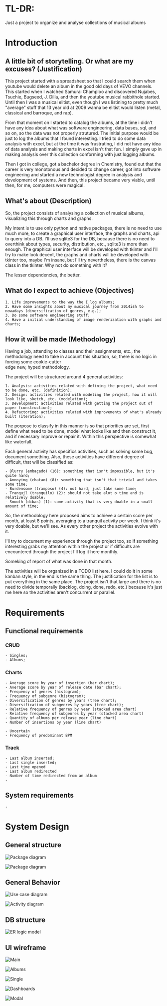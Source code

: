 # TL-DR:

Just a project to organize and analyse collections of musical albums


# Introduction


## A little bit of storytelling. Or what are my excuses? (Justification)

This project started with a spreadsheet so that I could search them when youtube would
delete an album in the good old days of VEVO channels. This started when I watched 
Samurai Champloo and discovered Nujabes, Tsuchie, Bugseed, J. Dilla, and then the youtube
musical rabbithole started. Until then I was a musical elitist, even though I was listining
to pretty much "average" stuff that 13 year old at 2009 wanna be elitist would listen
(metal, classical and barroque, and rap).

From that moment on I started to catalog the albums, at the time i didn't have any idea 
about what was software engineering, data bases, sql, and so on, so the data was not 
properly strutured. The initial purpose would be just to log the albums that I found 
interesting. I tried to do some data analysis with excel, but at the time it was frustrating,
I did not have any idea of data analysis and making charts in excel isn't that fun.
I simply gave up in making analysis over this collection conforming with just logging
albums.

Then I got in college, got a bachelor degree in Chemistry, found out that the career
is very monotonous and decided to change career, got into software engineering and started
a new technologist degree in analysis and development of systems. And then, this project
became very viable, until then, for me, computers were magical.


## What's about (Description)

So, the project consists of analysing a collection of musical albums, visualizing this
through charts and graphs. 

My intent is to use only python and native packages, there is no need to use much more,
to create a graphical user interface, the graphs and charts, api to query into a DB.
I'll use sqlite3 for the DB, because there is no need to overthink about types, security,
distribution, etc., sqlite3 is more than enough. The graphical user interface will be 
developed with tkinter and I'll try to make look decent, the graphs and charts will be
developed with tkinter too, maybe I'm insane, but I'll try nevertheless, there is the 
canvas class in the tkinter. Why not do something with it?

The lesser dependencies, the better.


## What do I expect to achieve (Objectives)

    1. Life improvements to the way the I log albums;
    2. Have some insights about my musical journey from 2014ish to nowadays (diversification of genres, e.g.);
    3. Do some software engineering stuff;
    4. Have a initial understanding of image renderization with graphs and charts;


## How it will be made (Methodology)

Having a job, attending to classes and their assignments, etc., the methodology need 
to take in account this situation, so, there is no logic in forcing some cookie-cutter  
edge new, hyped methodology.

The project will be structured around 4 general activities:

    1. Analysis: activities related with defining the project, what need to be done, etc. (definition);
    2. Design: activities related with modeling the project, how it will look like, sketch, etc. (modelation);
    3. Development: activities related with getting the project out of paper (construction);
    4. Refactoring: activities related with improvements of what's already built (iteration);

The porpose to classify in this manner is so that priorities are set, first define what 
need to be done, model what looks like and then construct it, and if necessary improve
or repair it. Within this perspective is somewhat like waterfall.

Each general activity has specifics activities, such as solving some bug, document something.
Also, these activities have different degree of difficult, that will be classified as:

    - Blurry (embaçado) (16): something that isn't impossible, but it's quite hard;
    - Annoying (chatao) (8): something that isn't that trivial and takes some time;
    - Burdensome (tramposo) (4): not hard, just take some time;
    - Tranquil (tranquilo) (2): should not take alot o time and is relatively doable;
    - Smooth (dibas) (1): some activity that is very doable in a small amount of time;

So, the methodology here proposed aims to achieve a certain score per month, at least
8 points, averaging to a tranquil activity per week. I think it's very doable, but 
we'll see. As every other project the activities evolve with it.

I'll try to document my experience through the project too, so if something interesting
grabs my attention within the project or if difficults are encountered through the project
I'll log it here monthly. 

Someking of report of what was done in that month.

The activities will be organized in a TODO list here. I could do it in some kanban style,
in the end is the same thing. The justification for the list is to put everything in 
the same place. The project isn't that large and there is no need to divide temporally
(backlog, doing, done, redo, etc.) because it's just me here so the activities aren't 
concurrent or parallel.


# Requirements


## Functional requirements


### CRUD

    - Singles;
    - Albums;


### Charts

    - Average score by year of insertion (bar chart);
    - Average score by year of release date (bar chart);
    - Frequency of genres (histogram);
    - Frequency of subgenre (histogram);
    - Diversification of genres by years (tree chart);
    - Diversification of subgenres by years (tree chart);
    - Relative frequency of genres by year (stacked area chart)
    - Relative frequency of subgenres by year (stacked area chart)
    - Quantity of albums per release year (line chart)
    - Number of insertions by year (line chart)

    - Uncertain
    - Frequency of predominant BPM


### Track

    - Last album inserted;
    - Last single inserted;
    - Last time opened
    - Last album redirected
    - Number of time redirected from an album
    - 


## System requirements

    - 
    

# System Design


## General structure

![Package diagram](./diagrams/architecture-model.png)

![Package diagram](./diagrams/structure-model.png)


## General Behavior

![Use case diagram](./diagrams/use-case-diagram.png)

![Activity diagram](./diagrams/activity-diagram.png)


## DB structure

![ER logic model](./diagrams/er-logic-model.png)


## UI wireframe

![Main](./diagrams/ui-model-main.png)

![Albums](./diagrams/ui-model-albums.png)

![Single](./diagrams/ui-model-single.png)

![Dashboards](./diagrams/ui-model-dashboards.png)

![Modal](./diagrams/ui-model-modal.png)
